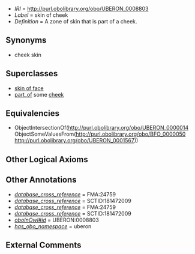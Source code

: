  * *IRI* = http://purl.obolibrary.org/obo/UBERON_0008803
 * *Label* = skin of cheek
 * *Definition* = A zone of skin that is part of a cheek.

## Synonyms

 * cheek skin

## Superclasses

 * [skin of face](../../UBERON/21/UBERON_1000021.md)
 * [part_of](../../BFO/50/BFO_0000050.md) some [cheek](../../UBERON/67/UBERON_0001567.md)

## Equivalencies

 * ObjectIntersectionOf(<http://purl.obolibrary.org/obo/UBERON_0000014> ObjectSomeValuesFrom(<http://purl.obolibrary.org/obo/BFO_0000050> <http://purl.obolibrary.org/obo/UBERON_0001567>))

## Other Logical Axioms


## Other Annotations

 * *[database_cross_reference](../../ef/oboInOwl#hasDbXref.md)* = FMA:24759
 * *[database_cross_reference](../../ef/oboInOwl#hasDbXref.md)* = SCTID:181472009
 * *[database_cross_reference](../../ef/oboInOwl#hasDbXref.md)* = FMA:24759
 * *[database_cross_reference](../../ef/oboInOwl#hasDbXref.md)* = SCTID:181472009
 * *[oboInOwl#id](../../id/oboInOwl#id.md)* = UBERON:0008803
 * *[has_obo_namespace](../../ce/oboInOwl#hasOBONamespace.md)* = uberon

## External Comments


